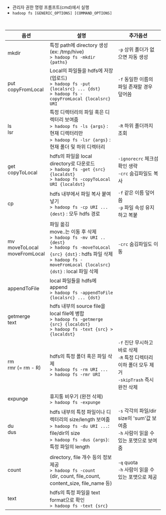 - 관리자 권한 명령 프롬프트(cmd)에서 실행   
- `hadoop fs [GENERIC_OPTIONS] [COMMAND_OPTIONS]`

<br>

|옵션|설명|추가옵션|
|---|---|---|
|mkdir|특정 path에 directory 생성 (ex: /tmp/hive) </br> `> hadoop fs -mkdir {paths}` | `-p` 상위 폴더가 없으면 자동 생성|
|put </br> copyFromLocal|Local의 파일들을 hdfs에 저장(업로드) </br> `> hadoop fs -put {localsrc} ... {dst}` </br> `> hadoop fs -copyFromLocal {localsrc} URI`|`-f` 동일한 이름의 파일 존재할 경우 덮어씀|
|ls</br>lsr|특정 디렉터리의 파일 혹은 디렉터리 보여줌</br>`> hadoop fs -ls {args}` : 현재 디렉터리만</br> `> hadoop fs -lsr {args}` : 현재 폴더 및 하위 디렉터리|`-R` 하위 폴더까지 조회|
|get</br>copyToLocal|hdfs의 파일을 local directory로 다운로드</br>`> hadoop fs -get {src} {localdst}`</br>`> hadoop fs -copyToLocal URI {localdst}`|`-ignorecrc` 체크섬 확인 생략 </br> `-crc` 숨김파일도 복사|
|cp|hdfs 내부에서 파일 복사 붙여넣기</br>`> hadoop fs -cp URI ... {dest}` : 모두 hdfs 경로|`-f` 같은 이름 덮어씀</br>`-p` 파일 속성 유지하고 복붙|
|mv</br>moveToLocal</br>moveFromLocal|파일 옮김</br>move..는 이동 후 삭제</br>`> hadoop fs -mv URI .. {dest}`<br>`> hadoop fs -moveToLocal {src} {dst}` : hdfs 파일 삭제<br>`> hadoop fs -moveFromLocal {localsrc} {dst}` : local 파일 삭제|`-crc` 숨김파일도 이동|
|appendToFile|local 파일들을 hdfs에 append<br>`> hadoop fs -appendToFile {localsrc} ... {dst}`| |
|getmerge<br>text|hdfs 내부의 source file을 local file에 병합<br>`> hadoop fs -getmerge {src} {localdst}`<br>`> hadoop fs -text {src} > {localdst}`||
|rm <br> rmr (= rm - R)|hdfs의 특정 폴더 혹은 파일 삭제<br>`> hadoop fs -rm URI ...`<br>`> hadoop fs -rmr URI`|`-f` 진단 무시하고 바로 삭제<br>`-R` 특정 디렉터리 이하 폴더 모두 제거<br>`-skipTrash` 즉시 완전 삭제|
|expunge|휴지통 비우기 (완전 삭제) <br>`> hadoop fs -expunge`||
|du<br>dus|hdfs 내부의 특정 파일이나 디렉터리의 size/length 보여줌<br>`> hadoop fs -du URI ...`: file/dir의 size<br>`> hadoop fs -dus {args}`: 특정 파일의 length|`-s` 각각의 파일/dir size의 'sum'값 보여줌<br>`-h` 사람이 읽을 수 있는 포맷으로 보여줌|
|count|directory, file 개수 등의 정보 제공<br>`> hadoop fs -count`<br> (dir, count, file_count, content_size, file_name 등)|`-q` quota<br>`-h` 사람이 읽을 수 있는 포맷으로 제공|
|text|hdfs의 특정 파일을 text format으로 확인<br>`> hadoop fs -text {src}`||